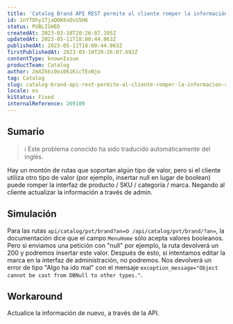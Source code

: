 ```yaml
---
title: 'Catalog Brand API REST permite al cliente romper la información si envía la petición con valores erróneos'
id: 1nYTOhy1TjaQOK6xDvU5H6
status: PUBLISHED
createdAt: 2023-03-10T20:26:07.105Z
updatedAt: 2023-05-11T18:00:44.063Z
publishedAt: 2023-05-11T18:00:44.063Z
firstPublishedAt: 2023-03-10T20:26:07.692Z
contentType: knownIssue
productTeam: Catalog
author: 2mXZkbi0oi061KicTExNjo
tag: Catalog
slug: catalog-brand-api-rest-permite-al-cliente-romper-la-informacion-si-envia-la-peticion-con-valores-erroneos
locale: es
kiStatus: Fixed
internalReference: 269109
---
```


## Sumario

>ℹ️ Este problema conocido ha sido traducido automáticamente del inglés.


Hay un montón de rutas que soportan algún tipo de valor, pero si el cliente utiliza otro tipo de valor (por ejemplo, insertar null en lugar de boolean) puede romper la interfaz de producto / SKU / categoría / marca. Negando al cliente actualizar la información a través de admin.



##

## Simulación


Para las rutas `api/catalog/pvt/brand?an=`o` /api/catalog/pvt/brand/?an=`, la documentación dice que el campo `MenuHome` sólo acepta valores booleanos. Pero si enviamos una petición con "null" por ejemplo, la ruta devolverá un 200 y podremos insertar este valor. Después de esto, si intentamos editar la marca en la interfaz de administración, no podremos. Nos devolverá un error de tipo "Algo ha ido mal" con el mensaje `exception_message="Object cannot be cast from DBNull to other types."`.




## Workaround


Actualice la información de nuevo, a través de la API.






